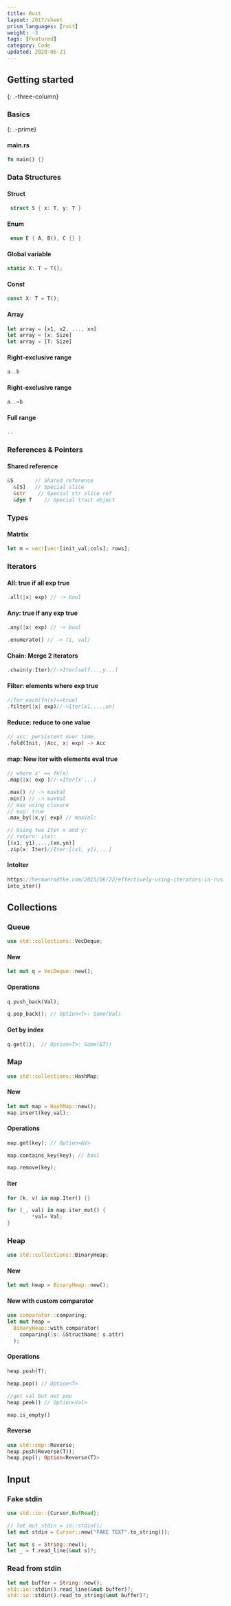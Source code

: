```yaml
---
title: Rust
layout: 2017/sheet
prism_languages: [rust]
weight: -3
tags: [Featured]
category: Code
updated: 2020-06-21
---
```


## Getting started
{: .-three-column}

### Basics
{: .-prime}

#### main.rs
```rust
fn main() {}
```

### Data Structures
#### Struct
```rust
 struct S { x: T, y: T }
```
#### Enum
```rust
 enum E { A, B(), C {} }
```
#### Global variable
```rust
static X: T = T();
```
#### Const
```rust
const X: T = T();
```
#### Array
```rust
let array = [x1, x2, ..., xn]
let array = [x; Size]
let array = [T; Size]
```
#### Right-exclusive range
```rust
a..b
```
#### Right-exclusive range
```rust
a..=b
```
#### Full range
```rust
..
```

### References & Pointers
#### Shared reference
```rust
&S       // Shared reference
  &[S]   // Special slice
  &str	  // Special str slice ref
  &dyn T	// Special trait object 
```
### Types
#### Matrtix
```rust
let m = vec![vec![init_val;cols]; rows];
```
### Iterators
#### All: true if all exp true
```rust
.all(|x| exp) // -> bool
```
#### Any: true if any exp true
```rust
.any(|x| exp) // -> bool
```
```rust
.enumerate() // -> (i, val)
```
#### Chain:  Merge 2 iterators
```rust
.chain(y:Iter)//->Iter[self...,y...]    
```
#### Filter: elements where exp true
```rust
//for_each(fn(x)==true)
.filter(|x| exp)//->Iter[x1,...,xn]
```
#### Reduce: reduce to one value
```rust
// acc: persistent over time.
.fold(Init, |Acc, x| exp) -> Acc
```
#### map: New iter with elements eval true
```rust
// where x' == fn(x)
.map(|x| exp )//->Iter{x'...}
```
```rust
.max() // -> maxVal
.min() // -> maxVal
// max using closure
// exp: true
.max_by(|x,y| exp) // maxVal: 
```
```rust
// Using two Iter x and y:
// return: iter:
[(x1, y1),...,(xn,yn)] 
.zip(x: Iter)//Iter:[(x1, y1),...] 
```
#### IntoIter
```rust
https://hermanradtke.com/2015/06/22/effectively-using-iterators-in-rust.html
into_iter()
```


## Collections
### Queue
```rust
use std::collections::VecDeque;
```
#### New
```rust
let mut q = VecDeque::new();
```
#### Operations
```rust
q.push_back(Val);
```
```rust
q.pop_back(); // Option<T>: Some(Val)
```
#### Get by index
```rust
q.get(1);  // Option<T>: Some(&T))
````

### Map
```rust
use std::collections::HashMap;
```
#### New
```rust
let mut map = HashMap::new();
map.insert(key,val);
```
#### Operations
```rust
map.get(key); // Option<&V>
```
```rust
map.contains_key(key); // bool
```
```rust
map.remove(key);
```
#### Iter
```rust
for (k, v) in map.Iter() {}
```
```rust
for (_, val) in map.iter_mut() {
        *val= Val;
}
```

### Heap
```rust
use std::collections::BinaryHeap;
```
#### New
```rust
let mut heap = BinaryHeap::new();
```
#### New with custom comparator
```rust
use comparator::comparing;
let mut heap = 
  BinaryHeap::with_comparator(
    comparing(|s: &StructName| s.attr)
  );
```
#### Operations
```rust
heap.push(T);
```
```rust
heap.pop() // Option<T>
```
```rust
//get val but not pop
heap.peek() // Option<Val>
```
```rust
map.is_empty()
```
#### Reverse
```rust
use std::cmp::Reverse;
heap.push(Reverse(T));
heap.pop(); Option<Reverse(T)>
```

## Input
### Fake stdin
```rust
use std::io::{Cursor,BufRead};

// let mut stdin = io::stdin();
let mut stdin = Cursor::new("FAKE TEXT".to_string());

let mut s = String::new();
let _ = f.read_line(&mut s)?;
```
### Read from stdin
```rust
let mut buffer = String::new();
std::io::stdin().read_line(&mut buffer)?;
std::io::stdin().read_to_string(&mut buffer)?;
```


